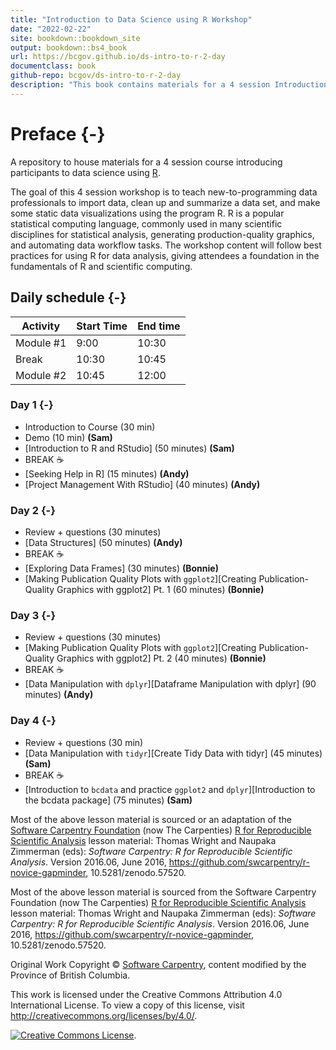 ```yaml
---
title: "Introduction to Data Science using R Workshop"
date: "2022-02-22"
site: bookdown::bookdown_site
output: bookdown::bs4_book
url: https://bcgov.github.io/ds-intro-to-r-2-day
documentclass: book
github-repo: bcgov/ds-intro-to-r-2-day
description: "This book contains materials for a 4 session Introduction to R workshop"
---
```


# Preface {-}


A repository to house materials for a 4 session course introducing participants to data science using [R](https://www.r-project.org/).


The goal of this 4 session workshop is to teach new-to-programming data professionals to import data, clean up and summarize a data set, and make some static data visualizations using the program R. R is a popular statistical computing language, commonly used in many scientific disciplines for statistical analysis, generating production-quality graphics, and automating data workflow tasks. The workshop content will follow best practices for using R for data analysis, giving attendees a foundation in the fundamentals of R and scientific computing.

## Daily schedule {-}

| Activity   | Start Time | End time |
|------------|------------|----------|
| Module #1  | 9:00       | 10:30    |
| Break      | 10:30      | 10:45    |
| Module #2  | 10:45      | 12:00    |

### Day 1 {-}

- Introduction to Course (30 min) <!-- Dominique et al - CoC, breakoutrooms w/ ice breaker, how to ask questions etc. -->
- Demo (10 min) **(Sam)**
- [Introduction to R and RStudio] (50 minutes) **(Sam)**
- BREAK ☕
- [Seeking Help in R] (15 minutes) **(Andy)**
- [Project Management With RStudio] (40 minutes) **(Andy)**

### Day 2 {-}

- Review + questions (30 minutes)
- [Data Structures] (50 minutes)  **(Andy)**
- BREAK ☕
- [Exploring Data Frames] (30 minutes) **(Bonnie)**
- [Making Publication Quality Plots with `ggplot2`][Creating Publication-Quality Graphics with ggplot2] Pt. 1 (60 minutes)  **(Bonnie)**

### Day 3 {-}

- Review + questions (30 minutes)
- [Making Publication Quality Plots with `ggplot2`][Creating Publication-Quality Graphics with ggplot2] Pt. 2 (40 minutes)  **(Bonnie)**
- BREAK ☕
- [Data Manipulation with `dplyr`][Dataframe Manipulation with dplyr] (90 minutes) **(Andy)**

### Day 4 {-}

- Review + questions (30 min)
- [Data Manipulation with `tidyr`][Create Tidy Data with tidyr] (45 minutes)  **(Sam)**
- BREAK ☕
- [Introduction to `bcdata` and practice `ggplot2` and `dplyr`][Introduction to the bcdata package] (75 minutes) **(Sam)**



Most of the above lesson material is sourced or an adaptation of the [Software Carpentry Foundation](http://software-carpentry.org/) (now The Carpenties) [R for Reproducible Scientific Analysis](http://swcarpentry.github.io/r-novice-gapminder/) lesson material: Thomas Wright and Naupaka Zimmerman (eds): _Software Carpentry: R for
Reproducible Scientific Analysis_.  Version 2016.06, June 2016,
https://github.com/swcarpentry/r-novice-gapminder,
10.5281/zenodo.57520.

Most of the above lesson material is sourced from the Software Carpentry Foundation (now The Carpenties) [R for Reproducible Scientific Analysis](http://swcarpentry.github.io/r-novice-gapminder/) lesson material: Thomas Wright and Naupaka Zimmerman (eds): _Software Carpentry: R for
Reproducible Scientific Analysis_.  Version 2016.06, June 2016,
https://github.com/swcarpentry/r-novice-gapminder,
10.5281/zenodo.57520.


Original Work Copyright © [Software Carpentry](http://software-carpentry.org/), content modified by the Province of British Columbia.

This work is licensed under the Creative Commons Attribution 4.0 International License.
To view a copy of this license, visit http://creativecommons.org/licenses/by/4.0/.

[![Creative Commons License](https://i.creativecommons.org/l/by/4.0/88x31.png)](http://creativecommons.org/licenses/by/4.0/). 
